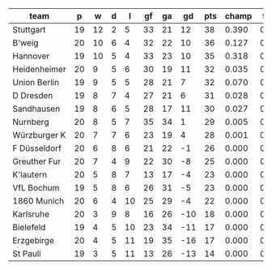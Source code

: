 |     team     | p  | w  | d | l  | gf | ga | gd  | pts | champ | top2  | top3  | top4  |  5-7  | bot4  | bot3  | bot2  |
|--------------|----|----|---|----|----|----|-----|-----|-------|-------|-------|-------|-------|-------|-------|-------|
| Stuttgart    | 19 | 12 | 2 |  5 | 33 | 21 |  12 |  38 | 0.390 | 0.634 | 0.780 | 0.874 | 0.110 | 0.000 | 0.000 | 0.000|
| B'weig       | 20 | 10 | 6 |  4 | 32 | 22 |  10 |  36 | 0.127 | 0.300 | 0.483 | 0.645 | 0.279 | 0.000 | 0.000 | 0.000|
| Hannover     | 19 | 10 | 5 |  4 | 33 | 23 |  10 |  35 | 0.318 | 0.562 | 0.718 | 0.824 | 0.150 | 0.000 | 0.000 | 0.000|
| Heidenheimer | 20 |  9 | 5 |  6 | 30 | 19 |  11 |  32 | 0.035 | 0.117 | 0.229 | 0.366 | 0.416 | 0.000 | 0.000 | 0.000|
| Union Berlin | 19 |  9 | 5 |  5 | 28 | 21 |   7 |  32 | 0.070 | 0.181 | 0.330 | 0.483 | 0.360 | 0.000 | 0.000 | 0.000|
| D Dresden    | 19 |  8 | 7 |  4 | 27 | 21 |   6 |  31 | 0.028 | 0.089 | 0.187 | 0.311 | 0.415 | 0.001 | 0.001 | 0.000|
| Sandhausen   | 19 |  8 | 6 |  5 | 28 | 17 |  11 |  30 | 0.027 | 0.089 | 0.184 | 0.308 | 0.410 | 0.001 | 0.000 | 0.000|
| Nurnberg     | 20 |  8 | 5 |  7 | 35 | 34 |   1 |  29 | 0.005 | 0.017 | 0.052 | 0.101 | 0.320 | 0.007 | 0.002 | 0.001|
| Würzburger K | 20 |  7 | 7 |  6 | 23 | 19 |   4 |  28 | 0.001 | 0.009 | 0.028 | 0.061 | 0.266 | 0.013 | 0.004 | 0.001|
| F Düsseldorf | 20 |  6 | 8 |  6 | 21 | 22 |  -1 |  26 | 0.000 | 0.001 | 0.004 | 0.012 | 0.104 | 0.068 | 0.026 | 0.009|
| Greuther Fur | 20 |  7 | 4 |  9 | 22 | 30 |  -8 |  25 | 0.000 | 0.000 | 0.002 | 0.006 | 0.057 | 0.145 | 0.064 | 0.022|
| K'lautern    | 20 |  5 | 8 |  7 | 13 | 17 |  -4 |  23 | 0.000 | 0.000 | 0.001 | 0.003 | 0.033 | 0.172 | 0.081 | 0.031|
| VfL Bochum   | 19 |  5 | 8 |  6 | 26 | 31 |  -5 |  23 | 0.000 | 0.001 | 0.003 | 0.006 | 0.051 | 0.151 | 0.072 | 0.028|
| 1860 Munich  | 20 |  6 | 4 | 10 | 25 | 29 |  -4 |  22 | 0.000 | 0.000 | 0.001 | 0.002 | 0.025 | 0.235 | 0.123 | 0.051|
| Karlsruhe    | 20 |  3 | 9 |  8 | 16 | 26 | -10 |  18 | 0.000 | 0.000 | 0.000 | 0.000 | 0.000 | 0.768 | 0.604 | 0.384|
| Bielefeld    | 19 |  4 | 5 | 10 | 23 | 34 | -11 |  17 | 0.000 | 0.000 | 0.000 | 0.000 | 0.002 | 0.716 | 0.539 | 0.339|
| Erzgebirge   | 20 |  4 | 5 | 11 | 19 | 35 | -16 |  17 | 0.000 | 0.000 | 0.000 | 0.000 | 0.000 | 0.844 | 0.715 | 0.530|
| St Pauli     | 19 |  3 | 5 | 11 | 13 | 26 | -13 |  14 | 0.000 | 0.000 | 0.000 | 0.000 | 0.001 | 0.878 | 0.770 | 0.605|
